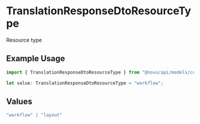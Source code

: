 # TranslationResponseDtoResourceType

Resource type

## Example Usage

```typescript
import { TranslationResponseDtoResourceType } from "@novu/api/models/components";

let value: TranslationResponseDtoResourceType = "workflow";
```

## Values

```typescript
"workflow" | "layout"
```